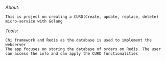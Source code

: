 *About:*

    This is project on creating a CURD(Create, update, replace, delete) micro-service with Golang

*Tools:*

    Chi framework and Redis as the database is used to implement the webserver
    The app focuses on storing the database of orders on Redis. The user can access the info and can apply the CURD functionalities
